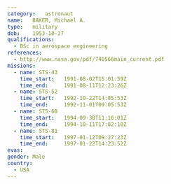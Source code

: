 ```yaml
---
category:	astronaut
name:	BAKER, Michael A.
type:	military
dob:	1953-10-27
qualifications:
  - BSc in aerospace engineering
references:
  - http://www.nasa.gov/pdf/740566main_current.pdf
missions:
  - name: STS-43
    time_start:   1991-08-02T15:01:59Z
    time_end:     1991-08-11T12:23:26Z
  - name: STS-52
    time_start:   1992-10-22T14:05:53Z
    time_end:     1992-11-01T09:05:53Z
  - name: STS-68
    time_start:   1994-09-30T11:16:01Z
    time_end:     1994-10-11T17:02:10Z
  - name: STS-81
    time_start:   1997-01-12T09:27:23Z
    time_end:     1997-01-22T14:23:52Z
evas:
gender:	Male
country:
  - USA
---
```

